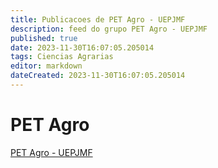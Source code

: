 ```yaml
---
title: Publicacoes de PET Agro - UEPJMF
description: feed do grupo PET Agro - UEPJMF
published: true
date: 2023-11-30T16:07:05.205014
tags: Ciencias Agrarias
editor: markdown
dateCreated: 2023-11-30T16:07:05.205014
---
```


# PET Agro
[PET Agro - UEPJMF](/grupo/234PETAgroUEPJMF.md)